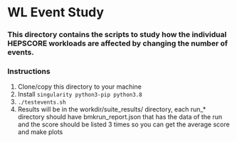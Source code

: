# WL Event Study

### This directory contains the scripts to study how the individual HEPSCORE workloads are affected by changing the number of events.

### Instructions
  1. Clone/copy this directory to your machine
  2. Install `singularity python3-pip python3.8`
  3. `./testevents.sh`
  4. Results will be in the workdir/suite\_results/ directory, each run\_\* directory should have bmkrun\_report.json that has the data of the run and the score should be listed 3 times so you can get the average score and make plots


